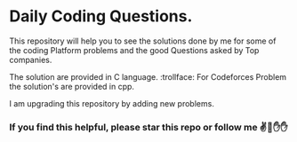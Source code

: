 # Daily Coding Questions.

This repository will help you to see the solutions done by me for some of the coding Platform problems and the good Questions asked by Top companies.

The solution are provided in C language. :trollface:
For Codeforces Problem the solution's are provided in cpp.

I am upgrading this repository by adding new problems.

### If you find this helpful, please star this repo or follow me  :v::wave::hand::raised_hand:
